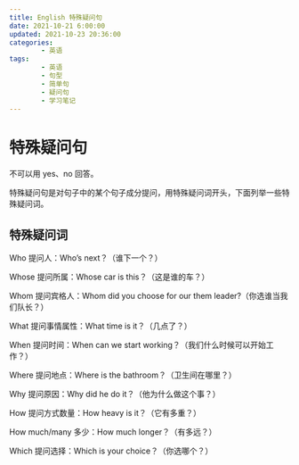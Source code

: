 ```yaml
---
title: English 特殊疑问句
date: 2021-10-21 6:00:00
updated: 2021-10-23 20:36:00
categories:
        - 英语
tags:
        - 英语
        - 句型
        - 简单句
        - 疑问句
        - 学习笔记
---
```

# 特殊疑问句

不可以用 yes、no 回答。

特殊疑问句是对句子中的某个句子成分提问，用特殊疑问词开头，下面列举一些特殊疑问词。

## 特殊疑问词

Who 提问人：Who’s next？（谁下一个？）

Whose 提问所属：Whose car is this？（这是谁的车？）

Whom 提问宾格人：Whom did you choose for our them leader?（你选谁当我们队长？）

What 提问事情属性：What time is it？（几点了？）

When 提问时间：When can we start working？（我们什么时候可以开始工作？）

Where 提问地点：Where is the bathroom？（卫生间在哪里？）

Why 提问原因：Why did he do it？（他为什么做这个事？）

How 提问方式数量：How heavy is it？（它有多重？）

How much/many 多少：How much longer？（有多远？）

Which 提问选择：Which is your choice？（你选哪个？）

